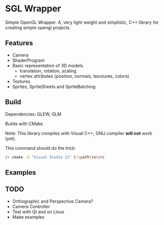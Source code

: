 SGL Wrapper
===========

Simple OpenGL Wrapper. A, very light weight and simplistic, C++ library for creating simple opengl projects.


Features
--------

* Camera
* ShaderProgram
* Basic representation of 3D models
	* translation, rotation, scaling
	* vertex attributes (position, normals, texutures, colors)
* Textures
* Sprites, SpriteSheets and SpriteBatching


Build
-----

Dependencies: GLEW, GLM

Builds with CMake

Note: This library compiles with Visual C++, GNU compiler **will not** work (yet).

This command should do the trick:

```bash
/> cmake -G "Visual Studio 12" C:\path\to\src
```

Examples
--------

TODO
----
* Orthographic and Perspective Camera?
* Camera Controller
* Test with Qt and on Linux
* Make examples